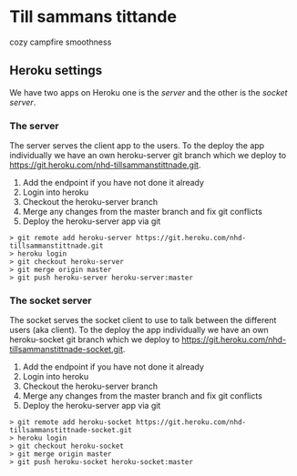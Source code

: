 # Till sammans tittande

cozy campfire smoothness

## Heroku settings

We have two apps on Heroku one is the *server* and the other is the *socket server*.

### The server

The server serves the client app to the users.
To the deploy the app individually we have an own heroku-server git branch which we deploy to https://git.heroku.com/nhd-tillsammanstittnade.git.

1. Add the endpoint if you have not done it already
2. Login into heroku
3. Checkout the heroku-server branch
4. Merge any changes from the master branch and fix git conflicts
5. Deploy the heroku-server app via git

```
> git remote add heroku-server https://git.heroku.com/nhd-tillsammanstittnade.git
> heroku login
> git checkout heroku-server
> git merge origin master
> git push heroku-server heroku-server:master
```


### The socket server

The socket serves the socket client to use to talk between the different users (aka client).
To the deploy the app individually we have an own heroku-socket git branch which we deploy to https://git.heroku.com/nhd-tillsammanstittnade-socket.git.

1. Add the endpoint if you have not done it already
2. Login into heroku
3. Checkout the heroku-server branch
4. Merge any changes from the master branch and fix git conflicts
5. Deploy the heroku-server app via git

```
> git remote add heroku-socket https://git.heroku.com/nhd-tillsammanstittnade-socket.git
> heroku login
> git checkout heroku-socket
> git merge origin master
> git push heroku-socket heroku-socket:master
```
